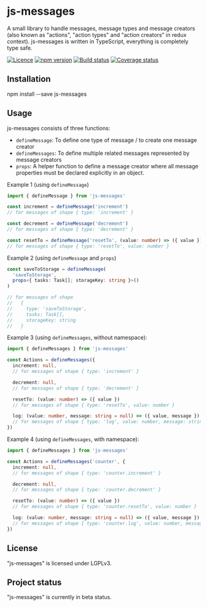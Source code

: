 # js-messages

A small library to handle messages, message types and message creators
(also known as "actions", "action types" and "action creators" in redux context).
js-messages is written in TypeScript, everything is completely type safe.

[![Licence](https://img.shields.io/badge/licence-LGPLv3-blue.svg?style=flat)](https://github.com/js-works/js-messages/blob/master/LICENSE)
[![npm version](https://img.shields.io/npm/v/js-messages.svg?style=flat)](https://www.npmjs.com/package/js-messages)
[![Build status](https://travis-ci.com/js-works/js-messages.svg)](https://travis-ci.org/js-works/js-messages)
[![Coverage status](https://coveralls.io/repos/github/js-works/js-messages/badge.svg?branch=master)](https://coveralls.io/github/js-works/js-messages?branch=master)

## Installation

npm install --save js-messages

## Usage

js-messages consists of three functions:

- `defineMessage`: To define one type of message / to create one message creator
- `defineMessages`: To define multiple related messages represented by message creators
- `props`: A helper function to define a message creator where all message properties
  must be declared explicitly in an object.

Example 1 (using `defineMessage`)

```ts
import { defineMessage } from 'js-messages'

const increment = defineMessage('increment')
// for messages of shape { type: 'increment' }

const decrement = defineMessage('decrement')
// for messages of shape { type: 'decrement' }

const resetTo = defineMessage('resetTo', (value: number) => ({ value }))
// for messages of shape { type: 'resetTo', value: number }
```

Example 2 (using `defineMessage` and `props`)

```ts
const saveToStorage = defineMessage(
  'saveToStorage',
  props<{ tasks: Task[]; storageKey: string }>()
)

// for messages of shape
//   {
//     type: 'saveToStorage',
//     tasks: Task[],
//     storageKey: string
//   }
```

Example 3 (using `defineMessages`, without namespace):

```ts
import { defineMessages } from 'js-messages'

const Actions = defineMessages({
  increment: null,
  // for messages of shape { type: 'increment' }

  decrement: null,
  // for messages of shape { type: 'decrement' }

  resetTo: (value: number) => ({ value })
  // for messages of shape { type: 'resetTo', value: number }

  log: (value: number, message: string = null) => ({ value, message })
  // for messages of shape { type: 'log', value: number, message: string }
})
```

Example 4 (using `defineMessages`, with namespace):

```ts
import { defineMessages } from 'js-messages'

const Actions = defineMessages('counter', {
  increment: null,
  // for messages of shape { type: 'counter.increment' }

  decrement: null,
  // for messages of shape { type: 'counter.decrement' }

  resetTo: (value: number) => ({ value })
  // for messages of shape { type: 'counter.resetTo', value: number }

  log: (value: number, message: string = null) => ({ value, message })
  // for messages of shape { type: 'counter.log', value: number, message: string }
})
```

## License

"js-messages" is licensed under LGPLv3.

## Project status

"js-messages" is currently in beta status.

